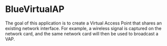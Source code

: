 # BlueVirtualAP
The goal of this application is to create a Virtual Access Point that shares an existing network interface.
For example, a wireless signal is captured on the network card, and the same network card will then be used to broadcast a VAP.
